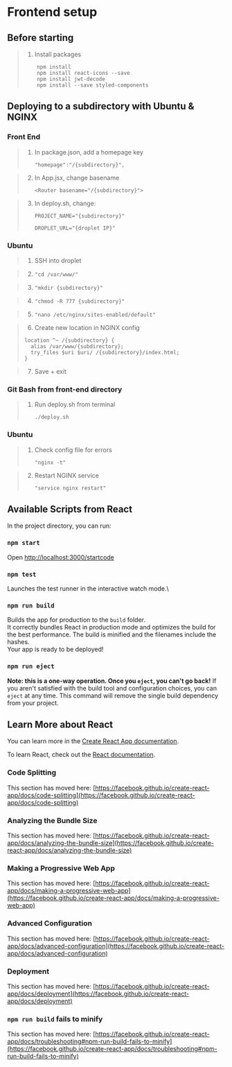 # Frontend setup

## Before starting

> 1.  Install packages
>
> ```
>     npm install
>     npm install react-icons --save
>     npm install jwt-decode
>     npm install --save styled-components
> ```

## Deploying to a subdirectory with Ubuntu & NGINX

### Front End

> 1.  In package.json, add a homepage key
>
>     `"homepage":"/{subdirectory}",`

> 2.  In App.jsx, change basename
>
>     `<Router basename="/{subdirectory}">`

> 3.  In deploy.sh, change:
>
>     `PROJECT_NAME="{subdirectory}"`
>
>     `DROPLET_URL="{droplet IP}"`

### Ubuntu

> 1.  SSH into droplet

> 2.  `"cd /var/www/"`

> 3.  `"mkdir {subdirectory}"`

> 4.  `"chmod -R 777 {subdirectory}"`

> 5.  `"nano /etc/nginx/sites-enabled/default"`

> 6.  Create new location in NGINX config
>
> ```
> location ^~ /{subdirectory} {
> 	alias /var/www/{subdirectory};
> 	try_files $uri $uri/ /{subdirectory}/index.html;
> }
> ```

> 7.  Save + exit

### Git Bash from front-end directory

> 1.  Run deploy.sh from terminal
>
>     `./deploy.sh`

### Ubuntu

> 1.  Check config file for errors
>
>     `"nginx -t"`

> 2.  Restart NGINX service
>
>     `"service nginx restart"`

## Available Scripts from React

In the project directory, you can run:

### `npm start`

Open [http://localhost:3000/startcode](http://localhost:3000)

### `npm test`

Launches the test runner in the interactive watch mode.\

### `npm run build`

Builds the app for production to the `build` folder.\
It correctly bundles React in production mode and optimizes the build for the best performance.
The build is minified and the filenames include the hashes.\
Your app is ready to be deployed!

### `npm run eject`

**Note: this is a one-way operation. Once you `eject`, you can't go back!**
If you aren't satisfied with the build tool and configuration choices, you can `eject` at any time. This command will remove the single build dependency from your project.

## Learn More about React

You can learn more in the [Create React App documentation](https://facebook.github.io/create-react-app/docs/getting-started).

To learn React, check out the [React documentation](https://reactjs.org/).

### Code Splitting

This section has moved here: [https://facebook.github.io/create-react-app/docs/code-splitting](https://facebook.github.io/create-react-app/docs/code-splitting)

### Analyzing the Bundle Size

This section has moved here: [https://facebook.github.io/create-react-app/docs/analyzing-the-bundle-size](https://facebook.github.io/create-react-app/docs/analyzing-the-bundle-size)

### Making a Progressive Web App

This section has moved here: [https://facebook.github.io/create-react-app/docs/making-a-progressive-web-app](https://facebook.github.io/create-react-app/docs/making-a-progressive-web-app)

### Advanced Configuration

This section has moved here: [https://facebook.github.io/create-react-app/docs/advanced-configuration](https://facebook.github.io/create-react-app/docs/advanced-configuration)

### Deployment

This section has moved here: [https://facebook.github.io/create-react-app/docs/deployment](https://facebook.github.io/create-react-app/docs/deployment)

### `npm run build` fails to minify

This section has moved here: [https://facebook.github.io/create-react-app/docs/troubleshooting#npm-run-build-fails-to-minify](https://facebook.github.io/create-react-app/docs/troubleshooting#npm-run-build-fails-to-minify)
